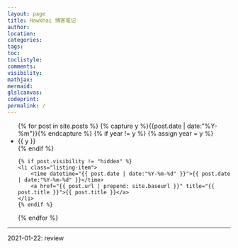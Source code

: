 ```yaml
---
layout: page
title: Hawkhai 博客笔记
author:
location:
categories:
tags:
toc:
toclistyle:
comments:
visibility:
mathjax:
mermaid:
glslcanvas:
codeprint:
permalink: /
---
```


<ul class="listing">
{% for post in site.posts %}
    {% capture y %}{{post.date | date:"%Y-%m"}}{% endcapture %}
    {% if year != y %}
        {% assign year = y %}
        <li class="listing-seperator">{{ y }}</li>
    {% endif %}

    {% if post.visibility != "hidden" %}
    <li class="listing-item">
        <time datetime="{{ post.date | date:"%Y-%m-%d" }}">{{ post.date | date:"%Y-%m-%d" }}</time>
        <a href="{{ post.url | prepend: site.baseurl }}" title="{{ post.title }}">{{ post.title }}</a>
    </li>
    {% endif %}
{% endfor %}
</ul>

<hr class='reviewline'/>
<p class='reviewtip'>2021-01-22: review</p>
